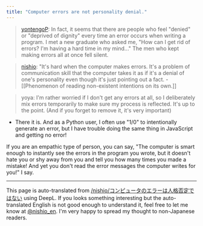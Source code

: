 ```yaml
---
title: "Computer errors are not personality denial."
---
```


> [yontengoP](https://twitter.com/yontengoP/status/1382472819838095360): In fact, it seems that there are people who feel "denied" or "deprived of dignity" every time an error occurs when writing a program. I met a new graduate who asked me, "How can I get rid of errors? I'm having a hard time in my mind..." The men who kept making errors all at once fell silent.

> [nishio](https://twitter.com/nishio/status/1382549102055989249): "It's hard when the computer makes errors. It's a problem of communication skill that the computer takes it as if it's a denial of one's personality even though it's just pointing out a fact.
    - [[Phenomenon of reading non-existent intentions on its own.]]

> yoya: I'm rather worried if I don't get any errors at all, so I deliberately mix errors temporarily to make sure my process is reflected. It's up to the point. (And if you forget to remove it, it's very important)
- There it is. And as a Python user, I often use "1/0" to intentionally generate an error, but I have trouble doing the same thing in JavaScript and getting no error!

If you are an empathic type of person, you can say, "The computer is smart enough to instantly see the errors in the program you wrote, but it doesn't hate you or shy away from you and tell you how many times you made a mistake! And yet you don't read the error messages the computer writes for you!" I say.

---
This page is auto-translated from [/nishio/コンピュータのエラーは人格否定ではない](https://scrapbox.io/nishio/コンピュータのエラーは人格否定ではない) using DeepL. If you looks something interesting but the auto-translated English is not good enough to understand it, feel free to let me know at [@nishio_en](https://twitter.com/nishio_en). I'm very happy to spread my thought to non-Japanese readers.